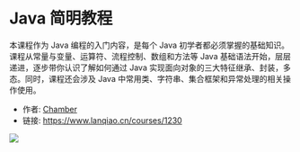 # Java 简明教程

本课程作为 Java 编程的入门内容，是每个 Java 初学者都必须掌握的基础知识。课程从常量与变量、运算符、流程控制、数组和方法等 Java 基础语法开始，层层递进，逐步带你认识了解如何通过 Java 实现面向对象的三大特征继承、封装，多态。同时，课程还会涉及 Java 中常用类、字符串、集合框架和异常处理的相关操作使用。

- 作者: [Chamber](https://www.lanqiao.cn/users/441493/)
- 链接: https://www.lanqiao.cn/courses/1230

![](https://doc.shiyanlou.com/courses/byscript-20211222-1640137044945)